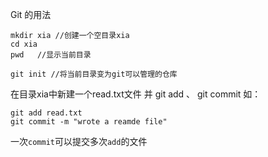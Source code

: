 Git 的用法

```
mkdir xia //创建一个空目录xia
cd xia
pwd   //显示当前目录

git init //将当前目录变为git可以管理的仓库
```

在目录xia中新建一个read.txt文件
并 git add 、 git commit
如：
```
git add read.txt
git commit -m "wrote a reamde file"
```
一次`commit`可以提交多次`add`的文件